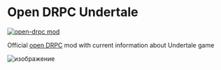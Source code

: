 # Open DRPC Undertale

[![open-drpc mod](https://img.shields.io/badge/OPEN%20DRPC-MOD-blue?style=for-the-badge&logo=discord&logoColor=white)](https://github.com/mbutsk/open-drpc)

Official [open DRPC](https://github.com/mbutsk/open-drpc) mod with current information about Undertale game

![изображение](https://github.com/user-attachments/assets/8843c791-b974-49ce-bd72-e82bab95a438)
